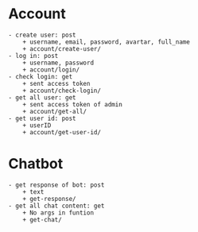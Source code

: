 # Account

    - create user: post
        + username, email, password, avartar, full_name
        + account/create-user/
    - log in: post
        + username, password
        + account/login/
    - check login: get
        + sent access token
        + account/check-login/
    - get all user: get
        + sent access token of admin
        + account/get-all/
    - get user id: post
        + userID
        + account/get-user-id/

# Chatbot

    - get response of bot: post
        + text
        + get-response/
    - get all chat content: get
        + No args in funtion
        + get-chat/
